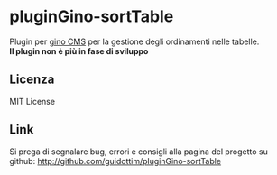 pluginGino-sortTable
================

Plugin per [gino CMS](https://github.com/otto-torino/gino) per la gestione degli ordinamenti nelle tabelle.   
**Il plugin non è più in fase di sviluppo**

Licenza
-------

MIT License

Link
-----------------

Si prega di segnalare bug, errori e consigli alla pagina del progetto su github: http://github.com/guidottim/pluginGino-sortTable